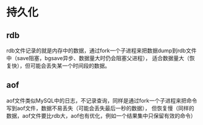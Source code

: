 # 持久化
## rdb
rdb文件记录的就是内存中的数据，通过fork一个子进程来把数据dump到rdb文件中（save阻塞，bgsave异步、数据量大时仍会阻塞父进程），
适合数据量大（恢复快），但可能会丢失某一个时间段的数据。
## aof
aof文件类似MySQL中的日志，不记录查询，同样是通过fork一个子进程来把命令写到aof文件，数据不易丢失（可能会丢失最后一秒的数据），
但恢复慢（同样的数据，aof文件要比rdb大，aof也有优化，例如一个结果集中只保留有效的命令）